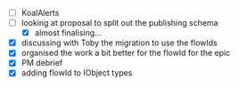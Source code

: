 * [ ] KoalAlerts
* [ ] looking at proposal to split out the publishing schema
  * [x] almost finalising...
* [x] discussing with Toby the migration to use the flowIds
* [x] organised the work a bit better for the flowId for the epic
* [x] PM debrief
* [x] adding flowId to IObject types
